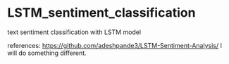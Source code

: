 # LSTM_sentiment_classification
text sentiment classification with LSTM model

references: https://github.com/adeshpande3/LSTM-Sentiment-Analysis/
I will do something different.
